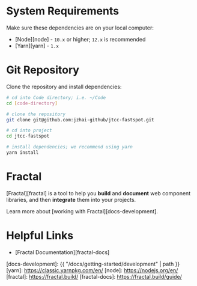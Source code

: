 # System Requirements

Make sure these dependencies are on your local computer:

- [Node][node] - `10.x` or higher; `12.x` is recommended
- [Yarn][yarn] - `1.x`

# Git Repository

Clone the repository and install dependencies:

```bash
# cd into Code directory; i.e. ~/Code
cd [code-directory]

# clone the repository
git clone git@github.com:jzhai-github/jtcc-fastspot.git

# cd into project
cd jtcc-fastspot

# install dependencies; we recommend using yarn
yarn install
```

# Fractal

[Fractal][fractal] is a tool to help you **build** and **document** web component libraries, and then **integrate** them into your projects.

Learn more about [working with Fractal][docs-development].

# Helpful Links

- [Fractal Documentation][fractal-docs]

[docs-development]: {{ "/docs/getting-started/development" | path }}
[yarn]: https://classic.yarnpkg.com/en/
[node]: https://nodejs.org/en/
[fractal]: https://fractal.build/
[fractal-docs]: https://fractal.build/guide/
